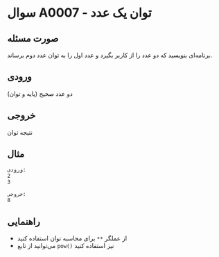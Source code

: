 # سوال A0007 - توان یک عدد

## صورت مسئله
برنامه‌ای بنویسید که دو عدد را از کاربر بگیرد و عدد اول را به توان عدد دوم برساند.

## ورودی
دو عدد صحیح (پایه و توان)

## خروجی
نتیجه توان

## مثال
```
ورودی:
2
3

خروجی:
8
```

## راهنمایی
- از عملگر `**` برای محاسبه توان استفاده کنید
- می‌توانید از تابع `pow()` نیز استفاده کنید

